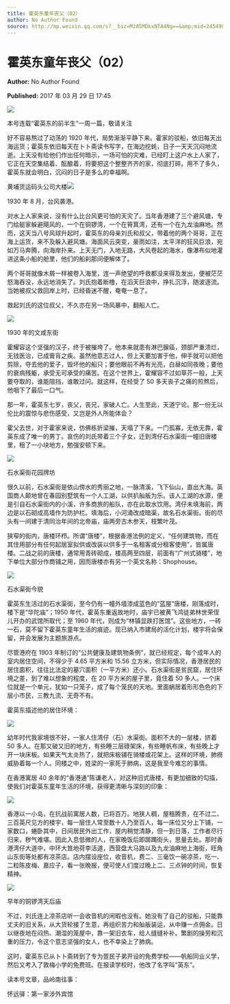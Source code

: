```yaml
---
title: 霍英东童年丧父（02）
author: No Author Found
source: http://mp.weixin.qq.com/s?__biz=MzA5MDkxNTA4Ng==&amp;mid=2454905830&amp;idx=1&amp;sn=3477e0897169bb93a01c94240bc764b9&amp;chksm=87a22b87b0d5a29145f666b613bac6c0325410ecfaccafd78d1b0774ace6b3c9f883cab77567&poc_token=HJ_Do2ejHyO-wNZGG8Q1S8FdPgy1YBBEob-nUEme
---
```


# 霍英东童年丧父（02）

**Author:** No Author Found

**Published:** 2017 年 03 月 29 日 17:45

![](http://mmbiz.qpic.cn/mmbiz_jpg/PJWG74pLsMY6VjSs8icl92DouG8adAGS0ibIkmicA6dYrXchQel1ic3LTtD572I9r9sbW2tOnBvpibgicAXRcdc4p5aA/0?wx_fmt=jpeg)

本号连载“霍英东的前半生”一周一篇，敬请关注

好不容易熬过了动荡的 1920 年代，局势渐渐平静下来。霍家的驳船，依旧每天出海运货；霍英东依旧每天在卜卜斋读书写字，在海边挖蚝，日子一天天沉闷地流逝。上天没有给他们作出任何暗示，一场可怕的灾难，已经盯上这户水上人家了，它正在天空集结着、酝酿着，将要把这个整整齐齐的家，彻底打碎。用不了多久，霍英东就会明白，沉闷的日子是多么的幸福啊。

黄埔货运码头公司大楼![](http://mmbiz.qpic.cn/mmbiz_jpg/PJWG74pLsMZz4qpIMRXKpKP0hzDrcdEj4piaQ51uq7RwbD9Qnbcf6CQd0VbzTPPFaGMGgFcK1CaeGEADeOZ8xicQ/0?wx_fmt=jpeg)

1930 年 8 月，台风袭港。

对水上人家来说，没有什么比台风更可怕的天灾了。当年香港建了三个避风塘，专门给艇家躲避飓风的，一个在铜锣湾，一个在筲箕湾，还有一个在九龙油麻地。然而，这天当八号风球升起时，霍英东的母亲刘氏和叔父，带着他的两个哥哥，正在海上运货，来不及躲入避风塘。海面风云突变，豪雨如注，太平洋的狂风巨浪，宛如万马奔腾，向海岸扑来。上天无门，入地无路，大风卷起的海水，像瀑布似地灌进这条小船的舱里，他们的船刹那间便解体了。

两个哥哥就像木屑一样被卷入海里，连一声绝望的呼救都没来得及发出，便被茫茫怒海吞没，永远地消失了。刘氏抱着断橹，在滔天巨浪中，挣扎沉浮，随波逐流。当她被叔父救回岸上时，已经昏迷不醒，奄奄一息了。

救起刘氏的这位叔父，不久亦在另一场风暴中，翻船人亡。

![](http://mmbiz.qpic.cn/mmbiz_jpg/PJWG74pLsMZz4qpIMRXKpKP0hzDrcdEjqSaanO9sicFAiby7k1UwkMA50HYX5H2DXzX0CY0QqiadPQI6fibJib0KGpQ/0?wx_fmt=jpeg)

1930 年的文咸东街

霍耀容这个坚强的汉子，终于被摧垮了。他本来就患有淋巴腺癌，颈部严重溃烂，无钱医治，已成膏肓之疾。虽然他意志过人，但上天要加害于他，伸手就可以把他剪除，夺去他的爱子，毁坏他的船只；要他眼前不再有光亮，白昼如同夜晚；要他的衰病残躯，承受无可承受的痛苦。在这个世界上，霍耀容不过如草芥一般，上天要夺取的，谁能阻挡，谁敢过问。就这样，在经受了 50 多天丧子之痛的煎熬后，他咽下了最后一口气。

那一年，霍英东七岁，丧父，丧兄，家破人亡。人生至此，天道宁论。那一份无以伦比的震惊与悲伤感受，又岂是外人所能体会？

霍父去世，对于霍家来说，仿佛栋折梁摧，天塌了下来。一门孤寡，无依无靠，霍英东成了唯一的男丁。哀伤的刘氏带着三个子女，迁到湾仔石水渠街一幢旧唐楼里，租了一小块地方，勉强安顿下来。

![](http://mmbiz.qpic.cn/mmbiz_jpg/PJWG74pLsMZz4qpIMRXKpKP0hzDrcdEj8PDEMOXFueK81EjRmFVLn2nAE9ygiapXaMpJ7Qkpo1ZJM8CKibibP0Fqg/0?wx_fmt=jpeg)

石水渠街花园牌坊

很久以前，石水渠街是依山傍水的秀丽之地，一脉清溪，飞下仙山，直出大海。英国商人颠地曾在春园别墅筑有一个人工湖，以供扒舢舨为乐。该人工湖的水源，便是引自石水渠街内的小溪，许多商旅的船队，亦在此取水饮用。湾仔未填海前，两边是以石砌成高墙作为防护栏。填海后，小河涌改成暗渠，故名石水渠街。街的尽头有一间建于清同治年间的北帝庙，庙两旁古木参天，枝繁叶茂。

狭窄的街内，唐楼环栉。所谓“唐楼”，根据香港法例的定义，“任何建筑物，而在其住用部分有任何起居室拟供或改装以供多于一名租客或分租客使用”，皆属唐楼。二战之前的唐楼，通常用青砖砌成，楼高两至四层，前面有“广州式骑楼”，地下单位大部分作商铺之用，因而唐楼亦有另一个英文名称：Shophouse。

![](http://mmbiz.qpic.cn/mmbiz_jpg/PJWG74pLsMZz4qpIMRXKpKP0hzDrcdEjomd05ntPr95mF6Fibs7OlwY9NmBLVjxmxKubwU1ibT0t6TjiaYqqjgaIA/0?wx_fmt=jpeg)

石水渠街今貌

霍英东生活过的石水渠街，至今仍有一幢外墙漆成蓝色的“蓝屋”唐楼，刚落成时，楼下是“华陀庙”；1950 年代，霍英东重返故地时，庙宇已被黄飞鸿徒弟林世荣侄儿开办的武馆所取代；至 1960 年代，则成为“林镇显跌打医馆”。这些地方，一砖一石，莫不留下霍英东童年生活的痕迹。现已纳入市建局的活化计划，楼宇将会保留，并会发展为主题旅游点。

尽管港府在 1903 年制订的“公共健康及建筑物条例”，就已经规定，每个成年人的室内居住空间，不得少于 4.65 平方米和 15.56 立方米，但实际情况，香港居民的居住面积，往往比法定的墓穴面积（一平方米）还小。石水渠街是贫民窟，居住环境之差，到了难以想象的程度，在 20 平方米的屋子里，竟住着 50 多人。一个床位就是一个单元，犹如一只笼子，成了每个笼民的天地。里面蜗居着形形色色的下层小市民，三教九流、无奇不有。

霍英东描述他的居住环境：

![](http://mmbiz.qpic.cn/mmbiz/8fbA6bMTCeLib6GuYQxv8LSEXPH5a3uF9UlLAKgbIkAtGx36Guwk2AKhKIrwZc3pnOAoS5W1HyribvH1ib8BRG0jw/0?wx_fmt=png)

幼年时代我家境很不好，一家人住湾仔（石）水渠街。面积不大的一层楼，挤着 50 多人。在那又破又旧的地方，有些睡三层碌架床，有些睡帆布床，有些晚上才开一块床板。如果天气太炎热了，就把床板铺在骑楼或花架上。这样的环境，肺痨威胁着每一个人。同楼之中，姓梁的一家死于肺病，这是我至今难忘的事情。

在香港寓居 40 余年的“香港通”陈谦老人，对这种旧式唐楼，有更加细致的勾描，使我们对霍英东童年生活的环境，获得更清晰与深刻的印象：

![](http://mmbiz.qpic.cn/mmbiz/8fbA6bMTCeLib6GuYQxv8LSEXPH5a3uF9B9R9b3hkTRpbEiarnKZvEfRicZLnS1abg6iakLfnVIxRqmxDmicdFkgJlQ/0?wx_fmt=png)

香港以一小岛，在抗战前寓居人数，已将百万。地狭人稠，屋租腾贵，在不过二、三百英尺见方的楼宇，每一层住人常至数十人乃至百人，每一床位又分上下铺，一家数口，蜷卧其中，日间居民外出工作，屋内稍觉清静，但一到日落，工作者尽行归来，秽气难堪。因此入息低微的人，在家晚饭后即踯躅街头，思量去处。那时香港湾仔大道中，中环大笪地荷李活道，西营盘大马路以及九龙油麻地上海街，旺角山东街等处都有凉茶店。店内摆设座位，收音机，费二、三毫饮一碗凉茶，吃一、二粒陈皮梅、嘉应子，看一张晚报，便可使人们度过晚上二、三点钟的时间，恢复精神。

![](http://mmbiz.qpic.cn/mmbiz_jpg/PJWG74pLsMZz4qpIMRXKpKP0hzDrcdEjogzqErXN5S7kyfpvOzX2nfia8icVuoq2auDnIp5NF2lV0I0BTMO1E6ibA/0?wx_fmt=jpeg)

早年的铜锣湾天后庙

不过，刘氏连上凉茶店听一会收音机的闲暇也没有。她没有了自己的驳船，只能靠丈夫的旧关系，从大货轮接了生意，再组织苦力和舢舨装运，从中赚一点佣金。日以继夜地在闷热、潮湿的笼屋中，靠一架旧衣车，给人缝缝补补。繁剧的操劳和沉重的压力，令这个意志坚强的女人，也不幸染上了肺病。

这时，霍英东已从卜卜斋转到了专为疍民子弟开设的免费学校——帆船同业义学，然后又考入了敦梅小学的免费班。在报读学校时，他改了名字叫“英东”。

读本号文章，品岭南往事：

怀远驿：第一家涉外宾馆
